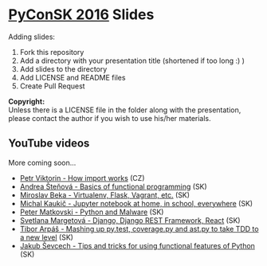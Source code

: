 # [PyConSK 2016](https://2016.pycon.sk/en) Slides

Adding slides:

1. Fork this repository
2. Add a directory with your presentation title (shortened if too long :) )
3. Add slides to the directory
4. Add LICENSE and README files
5. Create Pull Request


**Copyright:**  
Unless there is a LICENSE file in the folder along with the
presentation, please contact the author if you wish to use his/her materials.


## YouTube videos

More coming soon...

* [Petr Viktorin - How import works](https://www.youtube.com/watch?v=K6k6q-6XGlY) (CZ)
* [Andrea Šteňová - Basics of functional programming](https://www.youtube.com/watch?v=5m-I5m1BzLU) (SK)
* [Miroslav Beka - Virtualenv, Flask, Vagrant, etc.](https://www.youtube.com/watch?v=snUGyOTn26g) (SK)
* [Michal Kaukič - Jupyter notebook at home, in school, everywhere](https://www.youtube.com/watch?v=rbIN9-zitPc) (SK)
* [Peter Matkovski - Python and Malware](https://www.youtube.com/watch?v=kLAhnaEaAaI) (SK)
* [Svetlana Margetová - Django, Django REST Framework, React](https://www.youtube.com/watch?v=euJ-x9RK7PM) (SK)
* [Tibor Arpáš - Mashing up py.test, coverage.py and ast.py to take TDD to a new level](https://www.youtube.com/watch?v=1mU1Zo2evNE) (SK)
* [Jakub Ševcech - Tips and tricks for using functional features of Python](https://www.youtube.com/watch?v=1BzgBXQuzcc) (SK)
